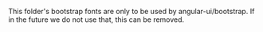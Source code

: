 This folder's bootstrap fonts are only to be used by angular-ui/bootstrap.
If in the future we do not use that, this can be removed.